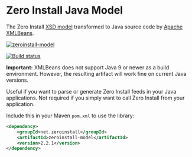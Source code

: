 Zero Install Java Model
=======================

The Zero Install [XSD model](https://0install.de/schema/injector/interface/interface.xsd) transformed to Java source code by [Apache XMLBeans](https://xmlbeans.apache.org/).

[![zeroinstall-model](https://img.shields.io/maven-central/v/net.zeroinstall/zeroinstall-model.svg)](https://mvnrepository.com/artifact/net.zeroinstall/zeroinstall-model)

[![Build status](https://img.shields.io/appveyor/ci/0install/java-model.svg)](https://ci.appveyor.com/project/0install/java-model)

**Important:** XMLBeans does not support Java 9 or newer as a build environment. However, the resulting artifact will work fine on current Java versions.

Useful if you want to parse or generate Zero Install feeds in your Java applications. Not required if you simply want to call Zero Install from your application.

Include this in your Maven ```pom.xml``` to use the library:
```xml
<dependency>
    <groupId>net.zeroinstall</groupId>
    <artifactId>zeroinstall-model</artifactId>
    <version>2.2.1</version>
</dependency>
```
